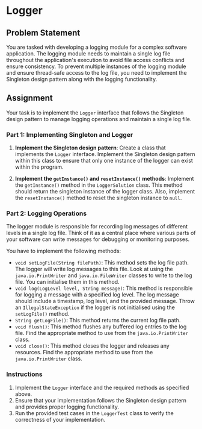 # Logger

## Problem Statement

You are tasked with developing a logging module for a complex software application. The logging module needs to maintain
a single log file throughout the application's execution to avoid file access conflicts and ensure consistency. To
prevent multiple instances of the logging module and ensure thread-safe access to the log file, you need to implement
the Singleton design pattern along with the logging functionality.

## Assignment

Your task is to implement the `Logger` interface that follows the Singleton design pattern to manage logging operations
and maintain a single log file.

### Part 1: Implementing Singleton and Logger

1. **Implement the Singleton design pattern**: Create a class that implements the `Logger` interface. Implement the
   Singleton design pattern within this class to ensure that only one instance of the logger can exist within the
   program.

2. **Implement the `getInstance()` and `resetInstance()` methods**: Implement the `getInstance()` method in the
   `LoggerSolution` class. This method should return the singleton instance of the logger class. Also, implement the
   `resetInstance()` method to reset the singleton instance to `null`.

### Part 2: Logging Operations

The logger module is responsible for recording log messages of different levels in a single log file. Think of it as a
central place where various parts of your software can write messages for debugging or monitoring purposes.

You have to implement the following methods:

- `void setLogFile(String filePath)`: This method sets the log file path. The logger will write log messages to this
  file. Look at using the `java.io.PrintWriter` and `java.io.FileWriter` classes to write to the log file. You can
  initialise them in this method.
- `void log(LogLevel level, String message)`: This method is responsible for logging a message with a specified log
  level. The log message should include a timestamp, log level, and the provided message. Throw an
  `IllegalStateException` if the logger is not initialised using the `setLogFile()` method.
- `String getLogFile()`: This method returns the current log file path.
- `void flush()`: This method flushes any buffered log entries to the log file. Find the appropriate method to use from
  the `java.io.PrintWriter` class.
- `void close()`: This method closes the logger and releases any resources. Find the appropriate method to use from the
  `java.io.PrintWriter` class.

### Instructions

1. Implement the `Logger` interface and the required methods as specified above.
2. Ensure that your implementation follows the Singleton design pattern and provides proper logging functionality.
3. Run the provided test cases in the `LoggerTest` class to verify the correctness of your implementation.